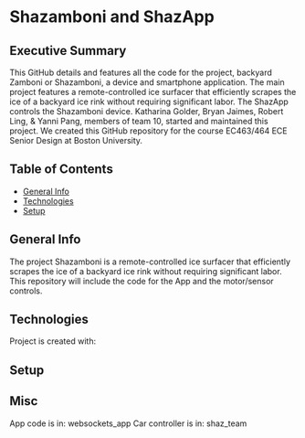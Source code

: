 # Shazamboni and ShazApp

 ## Executive Summary

This GitHub details and features all the code for the project, backyard Zamboni or Shazamboni, a device and smartphone application. The main project features a remote-controlled ice surfacer that efficiently scrapes the ice of a backyard ice rink without requiring significant labor. The ShazApp controls the Shazamboni device. Katharina Golder, Bryan Jaimes, Robert Ling, & Yanni Pang, members of team 10, started and maintained this project. We created this GitHub repository for the course EC463/464 ECE Senior Design at Boston University. 

## Table of Contents
* [General Info](#general-info)
* [Technologies](#technologies)
* [Setup](#setup)

## General Info
The project Shazamboni is a remote-controlled ice surfacer that efficiently scrapes the ice of a backyard ice rink without requiring significant labor.
This repository will include the code for the App and the motor/sensor controls.

## Technologies
Project is created with:

## Setup

## Misc
App code is in: websockets_app
Car controller is in: shaz_team
